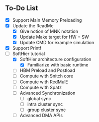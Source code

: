 ## To-Do List

- [x] Support Main Memory Preloading
- [x] Update the ReadMe
	- [x] Give notion of MNK notation
	- [x] Update Make target for HW + SW
	- [x] Update CMD for example simulation
- [x] Support Printf
- [ ] SoftHier tutorial
	- [x] SoftHier architecture configuration
		- [x] Familiarize with basic runtime
	- [ ] HBM Preload and Postload
	- [ ] Compute with Snitch core
	- [ ] Compute with RedMulE
	- [ ] Compute with Spatz
	- [ ] Advanced Synchronization
		- [ ] global sync
		- [ ] intra cluster sync
		- [ ] group cluster sync
	- [ ] Advanced DMA APIs